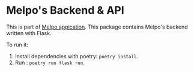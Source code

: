 # Melpo's Backend & API

This is part of [Melpo appication](https://github.com/Arkelis/melpo).
This package contains Melpo's backend written with Flask.

To run it:

1. Install dependencies with poetry: `poetry install`.
2. Run : `poetry run flask run`.

